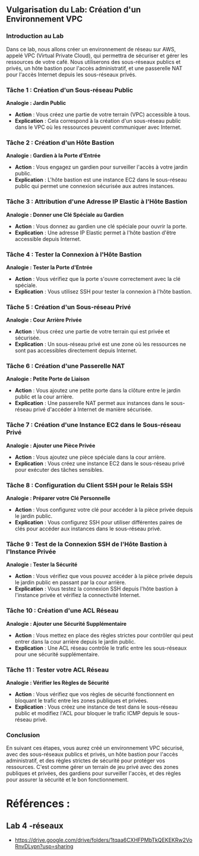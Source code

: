 ## Vulgarisation du Lab: Création d'un Environnement VPC

### Introduction au Lab

Dans ce lab, nous allons créer un environnement de réseau sur AWS, appelé VPC (Virtual Private Cloud), qui permettra de sécuriser et gérer les ressources de votre café. Nous utiliserons des sous-réseaux publics et privés, un hôte bastion pour l'accès administratif, et une passerelle NAT pour l'accès Internet depuis les sous-réseaux privés.

### Tâche 1 : Création d'un Sous-réseau Public

**Analogie : Jardin Public**
- **Action** : Vous créez une partie de votre terrain (VPC) accessible à tous.
- **Explication** : Cela correspond à la création d'un sous-réseau public dans le VPC où les ressources peuvent communiquer avec Internet.

### Tâche 2 : Création d'un Hôte Bastion

**Analogie : Gardien à la Porte d'Entrée**
- **Action** : Vous engagez un gardien pour surveiller l'accès à votre jardin public.
- **Explication** : L'hôte bastion est une instance EC2 dans le sous-réseau public qui permet une connexion sécurisée aux autres instances.

### Tâche 3 : Attribution d'une Adresse IP Elastic à l'Hôte Bastion

**Analogie : Donner une Clé Spéciale au Gardien**
- **Action** : Vous donnez au gardien une clé spéciale pour ouvrir la porte.
- **Explication** : Une adresse IP Elastic permet à l'hôte bastion d'être accessible depuis Internet.

### Tâche 4 : Tester la Connexion à l'Hôte Bastion

**Analogie : Tester la Porte d'Entrée**
- **Action** : Vous vérifiez que la porte s'ouvre correctement avec la clé spéciale.
- **Explication** : Vous utilisez SSH pour tester la connexion à l'hôte bastion.

### Tâche 5 : Création d'un Sous-réseau Privé

**Analogie : Cour Arrière Privée**
- **Action** : Vous créez une partie de votre terrain qui est privée et sécurisée.
- **Explication** : Un sous-réseau privé est une zone où les ressources ne sont pas accessibles directement depuis Internet.

### Tâche 6 : Création d'une Passerelle NAT

**Analogie : Petite Porte de Liaison**
- **Action** : Vous ajoutez une petite porte dans la clôture entre le jardin public et la cour arrière.
- **Explication** : Une passerelle NAT permet aux instances dans le sous-réseau privé d'accéder à Internet de manière sécurisée.

### Tâche 7 : Création d'une Instance EC2 dans le Sous-réseau Privé

**Analogie : Ajouter une Pièce Privée**
- **Action** : Vous ajoutez une pièce spéciale dans la cour arrière.
- **Explication** : Vous créez une instance EC2 dans le sous-réseau privé pour exécuter des tâches sensibles.

### Tâche 8 : Configuration du Client SSH pour le Relais SSH

**Analogie : Préparer votre Clé Personnelle**
- **Action** : Vous configurez votre clé pour accéder à la pièce privée depuis le jardin public.
- **Explication** : Vous configurez SSH pour utiliser différentes paires de clés pour accéder aux instances dans le sous-réseau privé.

### Tâche 9 : Test de la Connexion SSH de l'Hôte Bastion à l'Instance Privée

**Analogie : Tester la Sécurité**
- **Action** : Vous vérifiez que vous pouvez accéder à la pièce privée depuis le jardin public en passant par la cour arrière.
- **Explication** : Vous testez la connexion SSH depuis l'hôte bastion à l'instance privée et vérifiez la connectivité Internet.

### Tâche 10 : Création d'une ACL Réseau

**Analogie : Ajouter une Sécurité Supplémentaire**
- **Action** : Vous mettez en place des règles strictes pour contrôler qui peut entrer dans la cour arrière depuis le jardin public.
- **Explication** : Une ACL réseau contrôle le trafic entre les sous-réseaux pour une sécurité supplémentaire.

### Tâche 11 : Tester votre ACL Réseau

**Analogie : Vérifier les Règles de Sécurité**
- **Action** : Vous vérifiez que vos règles de sécurité fonctionnent en bloquant le trafic entre les zones publiques et privées.
- **Explication** : Vous créez une instance de test dans le sous-réseau public et modifiez l'ACL pour bloquer le trafic ICMP depuis le sous-réseau privé.

### Conclusion

En suivant ces étapes, vous aurez créé un environnement VPC sécurisé, avec des sous-réseaux publics et privés, un hôte bastion pour l'accès administratif, et des règles strictes de sécurité pour protéger vos ressources. C'est comme gérer un terrain de jeu privé avec des zones publiques et privées, des gardiens pour surveiller l'accès, et des règles pour assurer la sécurité et le bon fonctionnement.

# Références : 
## Lab 4 -réseaux
- https://drive.google.com/drive/folders/1tqaa6CXHFPMbTkQEKEKRw2VoRnvDLypn?usp=sharing
